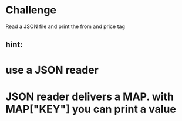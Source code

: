 # Challenge

Read a JSON file and print the from and price tag


## hint:

# use a JSON reader
# JSON reader delivers a MAP. with MAP["KEY"] you can print a value



